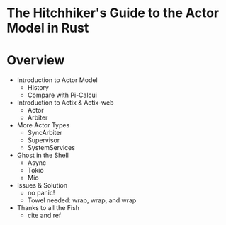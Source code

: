 # The Hitchhiker's Guide to the Actor Model in Rust

# Overview

* Introduction to Actor Model
	- History
	- Compare with Pi-Calcui
* Introduction to Actix & Actix-web
	- Actor
	- Arbiter
* More Actor Types
	- SyncArbiter
	- Supervisor
	- SystemServices
* Ghost in the Shell
	- Async
	- Tokio
	- Mio
* Issues & Solution
	- no panic!
	- Towel needed: wrap, wrap, and wrap
* Thanks to all the Fish
	- cite and ref
